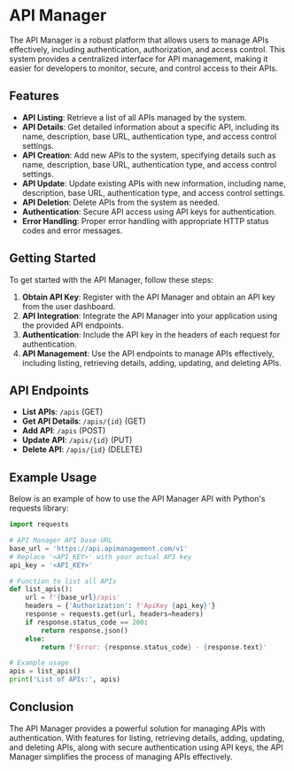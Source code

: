# API Manager

The API Manager is a robust platform that allows users to manage APIs effectively, including authentication, authorization, and access control. This system provides a centralized interface for API management, making it easier for developers to monitor, secure, and control access to their APIs.

## Features

- **API Listing**: Retrieve a list of all APIs managed by the system.
- **API Details**: Get detailed information about a specific API, including its name, description, base URL, authentication type, and access control settings.
- **API Creation**: Add new APIs to the system, specifying details such as name, description, base URL, authentication type, and access control settings.
- **API Update**: Update existing APIs with new information, including name, description, base URL, authentication type, and access control settings.
- **API Deletion**: Delete APIs from the system as needed.
- **Authentication**: Secure API access using API keys for authentication.
- **Error Handling**: Proper error handling with appropriate HTTP status codes and error messages.

## Getting Started

To get started with the API Manager, follow these steps:

1. **Obtain API Key**: Register with the API Manager and obtain an API key from the user dashboard.
2. **API Integration**: Integrate the API Manager into your application using the provided API endpoints.
3. **Authentication**: Include the API key in the headers of each request for authentication.
4. **API Management**: Use the API endpoints to manage APIs effectively, including listing, retrieving details, adding, updating, and deleting APIs.

## API Endpoints

- **List APIs**: `/apis` (GET)
- **Get API Details**: `/apis/{id}` (GET)
- **Add API**: `/apis` (POST)
- **Update API**: `/apis/{id}` (PUT)
- **Delete API**: `/apis/{id}` (DELETE)

## Example Usage

Below is an example of how to use the API Manager API with Python's requests library:

```python
import requests

# API Manager API base URL
base_url = 'https://api.apimanagement.com/v1'
# Replace '<API_KEY>' with your actual API key
api_key = '<API_KEY>'

# Function to list all APIs
def list_apis():
    url = f'{base_url}/apis'
    headers = {'Authorization': f'ApiKey {api_key}'}
    response = requests.get(url, headers=headers)
    if response.status_code == 200:
        return response.json()
    else:
        return f'Error: {response.status_code} - {response.text}'

# Example usage
apis = list_apis()
print('List of APIs:', apis)
```

## Conclusion

The API Manager provides a powerful solution for managing APIs with authentication. With features for listing, retrieving details, adding, updating, and deleting APIs, along with secure authentication using API keys, the API Manager simplifies the process of managing APIs effectively.
